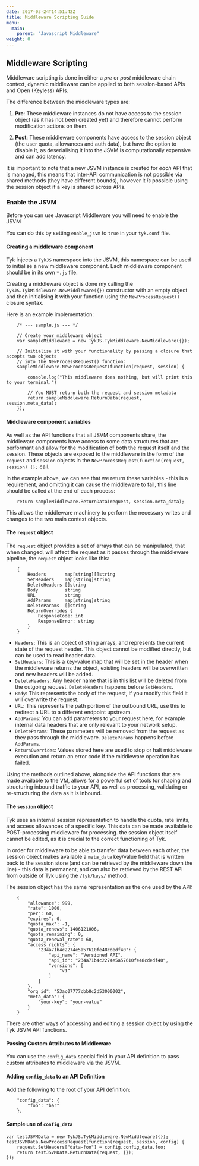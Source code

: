 ```yaml
---
date: 2017-03-24T14:51:42Z
title: Middleware Scripting Guide
menu:
  main:
    parent: "Javascript Middleware"
weight: 0 
---
```


## Middleware Scripting

Middleware scripting is done in either a *pre* or *post* middleware chain context, dynamic middleware can be applied to both session-based APIs and Open (Keyless) APIs.

The difference between the middleware types are:

1.  **Pre**: These middleware instances do not have access to the session object (as it has not been created yet) and therefore cannot perform modification actions on them.

2.  **Post**: These middleware components have access to the session object (the user quota, allowances and auth data), but have the option to disable it, as deserialising it into the JSVM is computationally expensive and can add latency.

It is important to note that a new JSVM instance is created for *each* API that is managed, this means that inter-API communication is not possible via shared methods (they have different bounds), however it *is* possible using the session object if a key is shared across APIs.

### Enable the JSVM

Before you can use Javascript Middleware you will need to enable the JSVM

You can do this by setting `enable_jsvm` to `true` in your `tyk.conf` file.

#### Creating a middleware component

Tyk injects a `TykJS` namespace into the JSVM, this namespace can be used to initialise a new middleware component. Each middleware component should be in its own `*.js` file.

Creating a middleware object is done my calling the `TykJS.TykMiddleware.NewMiddleware({})` constructor with an empty object and then initialising it with your function using the `NewProcessRequest()` closure syntax.

Here is an example implementation:

```{.copyWrapper}
    /* --- sample.js --- */
    
    // Create your middleware object
    var sampleMiddleware = new TykJS.TykMiddleware.NewMiddleware({});
    
    // Initialise it with your functionality by passing a closure that accepts two objects
    // into the NewProcessRequest() function:
    sampleMiddleware.NewProcessRequest(function(request, session) {
    
        console.log("This middleware does nothing, but will print this to your terminal.")
    
        // You MUST return both the request and session metadata    
        return sampleMiddleware.ReturnData(request, session.meta_data);
    });    
```

#### Middleware component variables

As well as the API functions that all JSVM components share, the middleware components have access to some data structures that are performant and allow for the modification of both the request itself and the session. These objects are exposed to the middleware in the form of the `request` and `session` objects in the `NewProcessRequest(function(request, session) {};` call.

In the example above, we can see that we return these variables - this is a requirement, and omitting it can cause the middleware to fail, this line should be called at the end of each process:

```
    return sampleMiddleware.ReturnData(request, session.meta_data);
```

This allows the middleware machinery to perform the necessary writes and changes to the two main context objects.

#### The `request` object

The `request` object provides a set of arrays that can be manipulated, that when changed, will affect the request as it passes through the middleware pipeline, the `request` object looks like this:

```{.copyWrapper}
    {
        Headers       map[string][]string
        SetHeaders    map[string]string
        DeleteHeaders []string
        Body          string
        URL           string
        AddParams     map[string]string
        DeleteParams  []string
        ReturnOverrides {
            ResponseCode: int
            ResponseError: string
        }
    }
```

*   `Headers`: This is an object of string arrays, and represents the current state of the request header. This object cannot be modified directly, but can be used to read header data.
*   `SetHeaders`: This is a key-value map that will be set in the header when the middleware returns the object, existing headers will be overwritten and new headers will be added.
*   `DeleteHeaders`: Any header name that is in this list will be deleted from the outgoing request. `DeleteHeaders` happens before `SetHeaders`.
*   `Body`: This represents the body of the request, if you modify this field it will overwrite the request.
*   `URL`: This represents the path portion of the outbound URL, use this to redirect a URL to a different endpoint upstream.
*   `AddParams`: You can add parameters to your request here, for example internal data headers that are only relevant to your network setup.
*   `DeleteParams`: These parameters will be removed from the request as they pass through the middleware. `DeleteParams` happens before `AddParams`.
*   `ReturnOverrides`: Values stored here are used to stop or halt middleware execution and return an error code if the middleware operation has failed.

Using the methods outlined above, alongside the API functions that are made available to the VM, allows for a powerful set of tools for shaping and structuring inbound traffic to your API, as well as processing, validating or re-structuring the data as it is inbound.

#### The `session` object

Tyk uses an internal session representation to handle the quota, rate limits, and access allowances of a specific key. This data can be made available to POST-processing middleware for processing. the session object itself cannot be edited, as it is crucial to the correct functioning of Tyk.

In order for middleware to be able to transfer data between each other, the session object makes available a `meta_data` key/value field that is written back to the session store (and can be retrieved by the middleware down the line) - this data is permanent, and can also be retrieved by the REST API from outside of Tyk using the `/tyk/keys/` method.

The session object has the same representation as the one used by the API:

```{.copyWrapper}
    {
        "allowance": 999,
        "rate": 1000,
        "per": 60,
        "expires": 0,
        "quota_max": -1,
        "quota_renews": 1406121006,
        "quota_remaining": 0,
        "quota_renewal_rate": 60,
        "access_rights": {
            "234a71b4c2274e5a57610fe48cdedf40": {
                "api_name": "Versioned API",
                "api_id": "234a71b4c2274e5a57610fe48cdedf40",
                "versions": [
                    "v1"
                ]
            }
        },
        "org_id": "53ac07777cbb8c2d53000002",
        "meta_data": {
            "your-key": "your-value"
        }
    }
```

There are other ways of accessing and editing a session object by using the Tyk JSVM API functions.

#### Passing Custom Attributes to Middleware

You can use the `config_data` special field in your API definition to pass custom attributes to middleware via the JSVM.

#### Adding `config_data` to an API Definition

Add the following to the root of your API definition:

```{.copyWrapper}
    "config_data": {
        "foo": "bar"
    },
```

#### Sample use of `config_data`

```
var testJSVMData = new TykJS.TykMiddleware.NewMiddleware({});
testJSVMData.NewProcessRequest(function(request, session, config) {
    request.SetHeaders["data-foo"] = config.config_data.foo;
    return testJSVMData.ReturnData(request, {});
});
```

